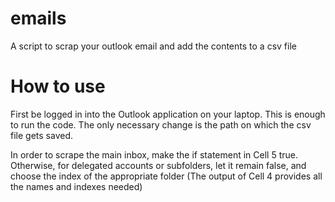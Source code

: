 # emails
A script to scrap your outlook email and add the contents to a csv file

# How to use
First be logged in into the Outlook application on your laptop. This is enough to run the code. 
The only necessary change is the path on which the csv file gets saved. 

In order to scrape the main inbox, make the if statement in Cell 5 true. Otherwise, for delegated accounts or subfolders, let it remain false, and choose the index of the appropriate folder (The output of Cell 4 provides all the names and indexes needed) 
